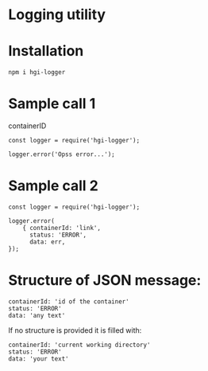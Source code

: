 # Logging utility  

# Installation  
`npm i hgi-logger`

# Sample call 1  
containerID
```
const logger = require('hgi-logger');  

logger.error('Opss error...');
```

# Sample call 2
```
const logger = require('hgi-logger');  

logger.error(  
    { containerId: 'link',  
      status: 'ERROR',  
      data: err,  
});
```

# Structure of JSON message:  
```
containerId: 'id of the container'  
status: 'ERROR'  
data: 'any text'  
```

If no structure is provided it is filled with:
```
containerId: 'current working directory'  
status: 'ERROR'  
data: 'your text'  
```
